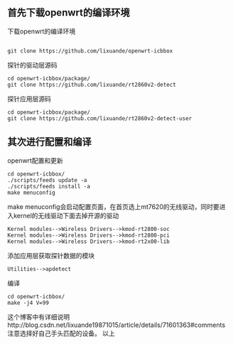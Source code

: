 
## 首先下载openwrt的编译环境

下载openwrt的编译环境

``` 

git clone https://github.com/lixuande/openwrt-icbbox

```

探针的驱动层源码

```
cd openwrt-icbbox/package/
git clone https://github.com/lixuande/rt2860v2-detect

```

探针应用层源码

```
cd openwrt-icbbox/package/
git clone https://github.com/lixuande/rt2860v2-detect-user

```

  
## 其次进行配置和编译

openwrt配置和更新

```
cd openwrt-icbbox/
./scripts/feeds update -a
./scripts/feeds install -a
make menuconfig
```
make menuconfig会启动配置页面，在首页选上mt7620的无线驱动，同时要进入kernel的无线驱动下面去掉开源的驱动

```
Kernel modules-->Wireless Drivers-->kmod-rt2800-soc
Kernel modules-->Wireless Drivers-->kmod-rt2800-pci
Kernel modules-->Wireless Drivers-->kmod-rt2x00-lib

```

添加应用层获取探针数据的模块

```
Utilities-->apdetect
```

编译

```
cd openwrt-icbbox/
make -j4 V=99
```



这个博客中有详细说明http://blog.csdn.net/lixuande19871015/article/details/71601363#comments
注意选择好自己手头匹配的设备。
以上
